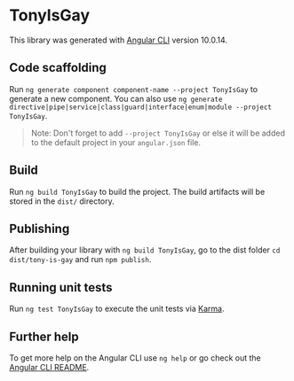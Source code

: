 # TonyIsGay

This library was generated with [Angular CLI](https://github.com/angular/angular-cli) version 10.0.14.

## Code scaffolding

Run `ng generate component component-name --project TonyIsGay` to generate a new component. You can also use `ng generate directive|pipe|service|class|guard|interface|enum|module --project TonyIsGay`.
> Note: Don't forget to add `--project TonyIsGay` or else it will be added to the default project in your `angular.json` file. 

## Build

Run `ng build TonyIsGay` to build the project. The build artifacts will be stored in the `dist/` directory.

## Publishing

After building your library with `ng build TonyIsGay`, go to the dist folder `cd dist/tony-is-gay` and run `npm publish`.

## Running unit tests

Run `ng test TonyIsGay` to execute the unit tests via [Karma](https://karma-runner.github.io).

## Further help

To get more help on the Angular CLI use `ng help` or go check out the [Angular CLI README](https://github.com/angular/angular-cli/blob/master/README.md).

